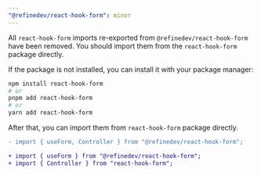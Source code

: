 ```yaml
---
"@refinedev/react-hook-form": minor
---
```


All `react-hook-form` imports re-exported from `@refinedev/react-hook-form` have been removed. You should import them from the `react-hook-form` package directly.

If the package is not installed, you can install it with your package manager:

```bash
npm install react-hook-form
# or
pnpm add react-hook-form
# or
yarn add react-hook-form
```

After that, you can import them from `react-hook-form` package directly.

```diff
- import { useForm, Controller } from "@refinedev/react-hook-form";

+ import { useForm } from "@refinedev/react-hook-form";
+ import { Controller } from "react-hook-form";
```
